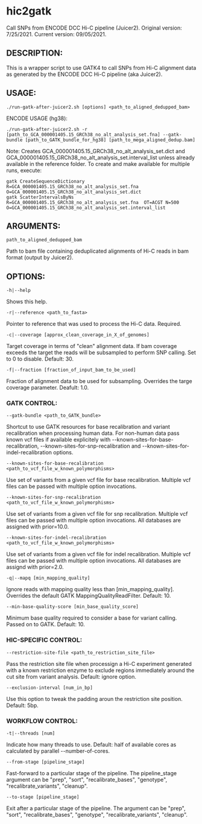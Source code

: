 # hic2gatk

Call SNPs from ENCODE DCC Hi-C pipeline (Juicer2). Original version: 7/25/2021. Current version: 09/05/2021.

## DESCRIPTION:
This is a wrapper script to use GATK4 to call SNPs from Hi-C alignment data as generated by the ENCODE DCC Hi-C pipeline (aka Juicer2).

## USAGE:
```
./run-gatk-after-juicer2.sh [options] <path_to_aligned_dedupped_bam>
```

ENCODE USAGE (hg38):
```
./run-gatk-after-juicer2.sh -r [path_to_GCA_000001405.15_GRCh38_no_alt_analysis_set.fna] --gatk-bundle [path_to_GATK_bundle_for_hg38] [path_to_mega_aligned_dedup.bam]
```

Note: Creates GCA_000001405.15_GRCh38_no_alt_analysis_set.dict and GCA_000001405.15_GRCh38_no_alt_analysis_set.interval_list unless already available in the reference folder. To create and make available for multiple runs, execute:

```
gatk CreateSequenceDictionary R=GCA_000001405.15_GRCh38_no_alt_analysis_set.fna  O=GCA_000001405.15_GRCh38_no_alt_analysis_set.dict
gatk ScatterIntervalsByNs R=GCA_000001405.15_GRCh38_no_alt_analysis_set.fna  OT=ACGT N=500 O=GCA_000001405.15_GRCh38_no_alt_analysis_set.interval_list
```

## ARGUMENTS:
    path_to_aligned_dedupped_bam

Path to bam file containing deduplicated alignments of Hi-C reads in bam format (output by Juicer2).

## OPTIONS:
    -h|--help

Shows this help.
						
    -r|--reference <path_to_fasta>

Pointer to reference that was used to process the Hi-C data. Required.

    -c|--coverage [approx_clean_coverage_in_X_of_genomes]

Target coverage in terms of \"clean\" alignment data. If bam coverage exceeds the target the reads will be subsampled to perform SNP calling. Set to 0 to disable. Default: 30.

    -f|--fraction [fraction_of_input_bam_to_be_used]

Fraction of alignment data to be used for subsampling. Overrides the targe coverage parameter. Deafult: 1.0.

### GATK CONTROL:

    --gatk-bundle <path_to_GATK_bundle>

Shortcut to use GATK resources for base recalibration and variant recalibration when processing human data. For non-human data pass known vcf files if available explicitely with --known-sites-for-base-recalibration, --known-sites-for-snp-recalibration and --known-sites-for-indel-recalibration options.

    --known-sites-for-base-recalibration <path_to_vcf_file_w_known_polymorphisms>

Use set of variants from a given vcf file for base recalibration. Multiple vcf files can be passed with multiple option invocations.

    --known-sites-for-snp-recalibration <path_to_vcf_file_w_known_polymorphisms>

Use set of variants from a given vcf file for snp recalibration. Multiple vcf files can be passed with multiple option invocations. All databases are assigned with prior=10.0.

    --known-sites-for-indel-recalibration <path_to_vcf_file_w_known_polymorphisms>

Use set of variants from a given vcf file for indel recalibration. Multiple vcf files can be passed with multiple option invocations. All databases are assignd with prior=2.0.

    -q|--mapq [min_mapping_quality]

Ignore reads with mapping quality less than [min_mapping_quality]. Overrides the default GATK MappingQualityReadFilter. Default: 10. 

    --min-base-quality-score [min_base_quality_score]

Minimum base quality required to consider a base for variant calling. Passed on to GATK. Default: 10.

### HIC-SPECIFIC CONTROL:

    --restriction-site-file <path_to_restriction_site_file>

Pass the restriction site file when processign a Hi-C experiment generated with a known restriction enzyme to exclude regions immediately around the cut site from variant analysis. Default: ignore option.
						
    --exclusion-interval [num_in_bp]

Use this option to tweak the padding aroun the restriction site position. Default: 5bp.						
								
### WORKFLOW CONTROL:

    -t|--threads [num]

Indicate how many threads to use. Default: half of available cores as calculated by parallel --number-of-cores.
						
    --from-stage [pipeline_stage]

Fast-forward to a particular stage of the pipeline. The pipeline_stage argument can be \"prep\", \"sort\", \"recalibrate_bases\", \"genotype\", \"recalibrate_variants\", \"cleanup\". 

    --to-stage [pipeline_stage]

Exit after a particular stage of the pipeline. The argument can be \"prep\", \"sort\", \"recalibrate_bases\", \"genotype\", \"recalibrate_variants\", \"cleanup\".
									
